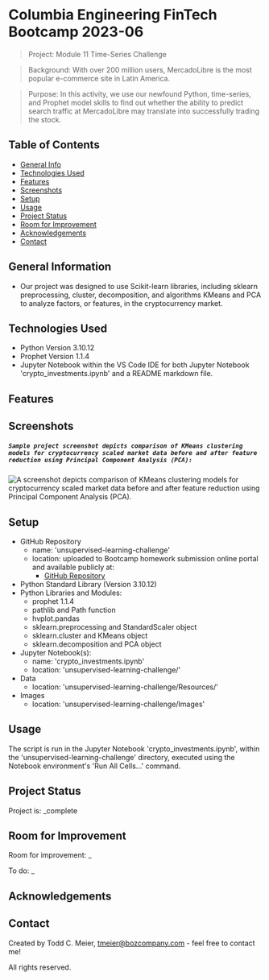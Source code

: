 # Columbia Engineering FinTech Bootcamp 2023-06

> Project: Module 11 Time-Series Challenge

> Background: With over 200 million users, MercadoLibre is the most popular e-commerce site in Latin America.

> Purpose: In this activity, we use our newfound Python, time-series, and Prophet model skills to find out whether the ability to predict search traffic at MercadoLibre may translate into successfully trading the stock.  

## Table of Contents
* [General Info](#general-information)
* [Technologies Used](#technologies-used)
* [Features](#features)
* [Screenshots](#screenshots)
* [Setup](#setup)
* [Usage](#usage)
* [Project Status](#project-status)
* [Room for Improvement](#room-for-improvement)
* [Acknowledgements](#acknowledgements)
* [Contact](#contact)
<!-- * [License](#license) -->

## General Information
- Our project was designed to use Scikit-learn libraries, including sklearn preprocessing, cluster, decomposition, and algorithms KMeans and PCA to analyze factors, or features, in the cryptocurrency market.

## Technologies Used
- Python Version 3.10.12
- Prophet Version 1.1.4
- Jupyter Notebook within the VS Code IDE for both Jupyter Notebook 'crypto_investments.ipynb' and a README markdown file.

## Features

## Screenshots
##### `Sample project screenshot depicts comparison of KMeans clustering models for cryptocurrency scaled market data before and after feature reduction using Principal Component Analysis (PCA):`

![A screenshot depicts comparison of KMeans clustering models for cryptocurrency scaled market data before and after feature reduction using Principal Component Analysis (PCA).](Images/final_analysis_cluster_comparisons.png)

## Setup
- GitHub Repository
    - name: 'unsupervised-learning-challenge'
    - location: uploaded to Bootcamp homework submission online portal and available publicly at:
        - [GitHub Repository](git@github.com:boz-tcm/unsupervised-learning-challenge.git)
- Python Standard Library (Version 3.10.12)
- Python Libraries and Modules:
    - prophet 1.1.4
    - pathlib and Path function
    - hvplot.pandas
    - sklearn.preprocessing and StandardScaler object
    - sklearn.cluster and KMeans object
    - sklearn.decomposition and PCA object
- Jupyter Notebook(s):
    - name: 'crypto_investments.ipynb'
    - location: 'unsupervised-learning-challenge/'
- Data
    - location: 'unsupervised-learning-challenge/Resources/'
- Images
    - location: 'unsupervised-learning-challenge/Images'

## Usage
The script is run in the Jupyter Notebook 'crypto_investments.ipynb', within the 'unsupervised-learning-challenge' directory, executed using the Notebook environment's 'Run All Cells...' command.

## Project Status
Project is: _complete

## Room for Improvement
Room for improvement:   _

To do:  _

## Acknowledgements

## Contact
Created by Todd C. Meier, tmeier@bozcompany.com - feel free to contact me!

<!-- ## License --> All rights reserved.